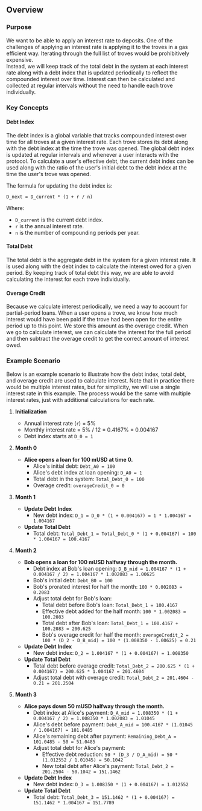 ## Overview

### Purpose

We want to be able to apply an interest rate to deposits.  One of the challenges of applying an interest rate is applying
it to the troves in a gas efficient way.  Iterating through the full list of troves would be prohibitively expensive.  
Instead, we will keep track of the total debt in the system at each interest rate along with a debt index that is updated
periodically to reflect the compounded interest over time.  Interest can then be calculated and collected at regular intervals
without the need to handle each trove individually.

### Key Concepts

#### Debt Index

The debt index is a global variable that tracks compounded interest over time for all troves at a given interest rate.
Each trove stores its debt along with the debt index at the time the trove was opened.  The global debt index is updated
at regular intervals and whenever a user interacts with the protocol.  To calculate a user's effective debt, the current
debt index can be used along with the ratio of the user's initial debt to the debt index at the time the user's trove was
opened.

The formula for updating the debt index is:

`D_next = D_current * (1 + r / n)`

Where:
- `D_current` is the current debt index.
- `r` is the annual interest rate.
- `n` is the number of compounding periods per year.

#### Total Debt

The total debt is the aggregate debt in the system for a given interest rate.  It is used along with the debt index to
calculate the interest owed for a given period.  By keeping track of total debt this way, we are able to avoid calculating
the interest for each trove individually.

#### Overage Credit

Because we calculate interest periodically, we need a way to account for partial-period loans.  When a user opens a trove,
we know how much interest would have been paid if the trove had been open for the entire period up to this point.  We store
this amount as the overage credit.  When we go to calculate interest, we can calculate the interest for the full period
and then subtract the overage credit to get the correct amount of interest owed.

### Example Scenario

Below is an example scenario to illustrate how the debt index, total debt, and overage credit are used to calculate interest.
Note that in practice there would be multiple interest rates, but for simplicity, we will use a single interest rate in
this example.  The process would be the same with multiple interest rates, just with additional calculations for each rate.


1. **Initialization**
    - Annual interest rate (`r`) = 5%
    - Monthly interest rate = 5% / 12 = 0.4167% = 0.004167
    - Debt index starts at `D_0 = 1`

2. **Month 0**
    - **Alice opens a loan for 100 mUSD at time 0.**
        - Alice's initial debt: `Debt_A0 = 100`
        - Alice's debt index at loan opening: `D_A0 = 1`
        - Total debt in the system: `Total_Debt_0 = 100`
        - Overage credit: `overageCredit_0 = 0`

3. **Month 1**
    - **Update Debt Index**
        - New debt index: `D_1 = D_0 * (1 + 0.004167) = 1 * 1.004167 = 1.004167`
    - **Update Total Debt**
        - Total debt: `Total_Debt_1 = Total_Debt_0 * (1 + 0.004167) = 100 * 1.004167 = 100.4167`

4. **Month 2**
    - **Bob opens a loan for 100 mUSD halfway through the month.**
        - Debt index at Bob's loan opening: `D_B_mid = 1.004167 * (1 + 0.004167 / 2) = 1.004167 * 1.002083 = 1.00625`
        - Bob's initial debt: `Debt_B0 = 100`
        - Bob's prorated interest for half the month: `100 * 0.002083 = 0.2083`
        - Adjust total debt for Bob's loan:
            - Total debt before Bob's loan: `Total_Debt_1 = 100.4167`
            - Effective debt added for the half month: `100 * 1.002083 = 100.2083`
            - Total debt after Bob's loan: `Total_Debt_1 = 100.4167 + 100.2083 = 200.625`
            - Bob's overage credit for half the month: `overageCredit_2 = 100 * (D_2 - D_B_mid) = 100 * (1.008350 - 1.00625) = 0.21`
    - **Update Debt Index**
        - New debt index: `D_2 = 1.004167 * (1 + 0.004167) = 1.008350`
    - **Update Total Debt**
        - Total debt before overage credit: `Total_Debt_2 = 200.625 * (1 + 0.004167) = 200.625 * 1.004167 = 201.4604`
        - Adjust total debt with overage credit: `Total_Debt_2 = 201.4604 - 0.21 = 201.2504`

5. **Month 3**
    - **Alice pays down 50 mUSD halfway through the month.**
        - Debt index at Alice's payment: `D_A_mid = 1.008350 * (1 + 0.004167 / 2) = 1.008350 * 1.002083 = 1.01045`
        - Alice's debt before payment: `Debt_A_mid = 100.4167 * (1.01045 / 1.004167) = 101.0485`
        - Alice's remaining debt after payment: `Remaining_Debt_A = 101.0485 - 50 = 51.0485`
        - Adjust total debt for Alice's payment:
            - Effective debt reduction: `50 * (D_3 / D_A_mid) = 50 * (1.012552 / 1.01045) = 50.1042`
            - New total debt after Alice's payment: `Total_Debt_2 = 201.2504 - 50.1042 = 151.1462`
    - **Update Debt Index**
        - New debt index: `D_3 = 1.008350 * (1 + 0.004167) = 1.012552`
    - **Update Total Debt**
        - Total debt: `Total_Debt_3 = 151.1462 * (1 + 0.004167) = 151.1462 * 1.004167 = 151.7789`